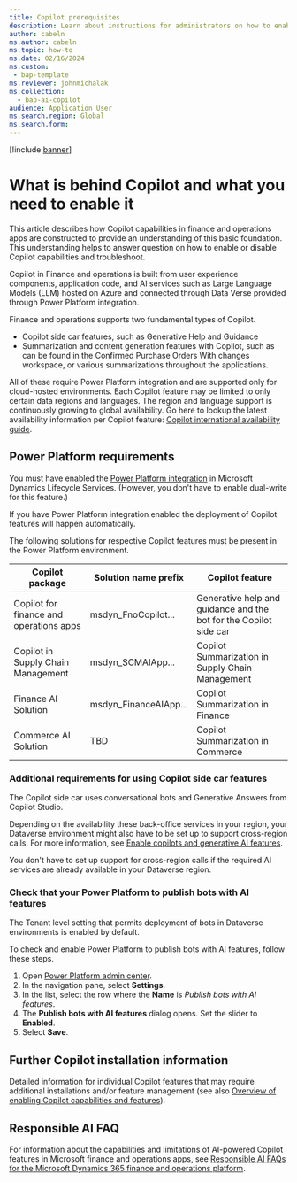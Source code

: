 ```yaml
---
title: Copilot prerequisites
description: Learn about instructions for administrators on how to enable basic Copilot capabilities in finance and operations apps.
author: cabeln
ms.author: cabeln
ms.topic: how-to
ms.date: 02/16/2024
ms.custom:
 - bap-template
ms.reviewer: johnmichalak
ms.collection:
  - bap-ai-copilot
audience: Application User
ms.search.region: Global
ms.search.form:
---
```


[!include [banner](../includes/banner.md)]

# What is behind Copilot and what you need to enable it

This article describes how Copilot capabilities in finance and operations apps are constructed to provide an understanding of this basic foundation. This understanding helps to answer question on how to enable or disable Copilot capabilities and troubleshoot.

Copilot in Finance and operations is built from user experience components, application code, and AI services such as Large Language Models (LLM) hosted on Azure and connected through Data Verse provided through Power Platform integration.

Finance and operations supports two fundamental types of Copilot.

- Copilot side car features, such as Generative Help and Guidance
- Summarization and content generation features with Copilot, such as can be found in the Confirmed Purchase Orders With changes workspace, or various summarizations throughout the applications.



All of these require Power Platform integration and are supported only for cloud-hosted environments. Each Copilot feature may be limited to only certain data regions and languages. The region and language support is continuously growing to global availability. Go here to lookup the latest availability information per Copilot feature: [Copilot international availability guide](https://dynamics.microsoft.com/availability-reports/copilotreport/).

## Power Platform requirements

You must have enabled the [Power Platform integration](../power-platform/enable-power-platform-integration.md) in Microsoft Dynamics Lifecycle Services. (However, you don't have to enable dual-write for this feature.)

If you have Power Platform integration enabled the deployment of Copilot features will happen automatically.

The following solutions for respective Copilot features must be present in the Power Platform environment.

|Copilot package | Solution name prefix | Copilot feature  |
|---------|---------|---------|
|Copilot for finance and operations apps | msdyn_FnoCopilot...  | Generative help and guidance and the bot for the Copilot side car |
|Copilot in Supply Chain Management | msdyn_SCMAIApp...    | Copilot Summarization in Supply Chain Management |
|Finance AI Solution | msdyn_FinanceAIApp... | Copilot Summarization in Finance |
|Commerce AI Solution | TBD | Copilot Summarization in Commerce |

### Additional requirements for using Copilot side car features

The Copilot side car uses conversational bots and Generative Answers from Copilot Studio.

Depending on the availability these back-office services in your region, your Dataverse environment might also have to be set up to support cross-region calls. For more information, see [Enable copilots and generative AI features](/power-platform/admin/geographical-availability-copilot).

You don't have to set up support for cross-region calls if the required AI services are already available in your Dataverse region.

### Check that your Power Platform to publish bots with AI features

The Tenant level setting that permits deployment of bots in Dataverse environments is enabled by default. 

To check and enable Power Platform to publish bots with AI features, follow these steps.

1. Open [Power Platform admin center](https://admin.powerplatform.microsoft.com/).
1. In the navigation pane, select **Settings**.
1. In the list, select the row where the **Name** is *Publish bots with AI features*.
1. The **Publish bots with AI features** dialog opens. Set the slider to **Enabled**.
1. Select **Save**.

## Further Copilot installation information
Detailed information for individual Copilot features that may require additional installations and/or feature management (see also [Overview of enabling Copilot capabilities and features](enable-copilot-overview.md)).


## Responsible AI FAQ
For information about the capabilities and limitations of AI-powered Copilot features in Microsoft finance and operations apps, see [Responsible AI FAQs for the Microsoft Dynamics 365 finance and operations platform](../responsible-ai/responsible-ai-overview.md).
